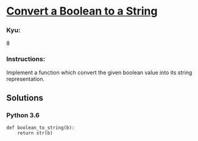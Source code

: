 # [Convert a Boolean to a String](https://www.codewars.com/kata/551b4501ac0447318f0009cd)

### Kyu:
8

### Instructions:  
Implement a function which convert the given boolean value into its string representation.

## Solutions
### Python 3.6
```
def boolean_to_string(b):
    return str(b)
```
